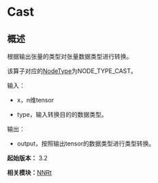 # Cast

## 概述

根据输出张量的类型对张量数据类型进行转换。

该算子对应的[NodeType](_n_n_rt_v20.md#nodetype)为NODE_TYPE_CAST。

输入：

- x，n维tensor

- type，输入转换目的的数据类型。

输出：

- output，按照输出tensor的数据类型进行类型转换。

**起始版本：** 3.2

**相关模块：**[NNRt](_n_n_rt_v20.md)
